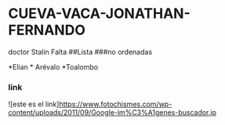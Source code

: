 # CUEVA-VACA-JONATHAN-FERNANDO


  
doctor Stalin Falta
##Lista
###no ordenadas

*Elian
      * Arévalo
*Toalombo

### link
![este es el link]https://www.fotochismes.com/wp-content/uploads/2011/09/Google-im%C3%A1genes-buscador.jp
